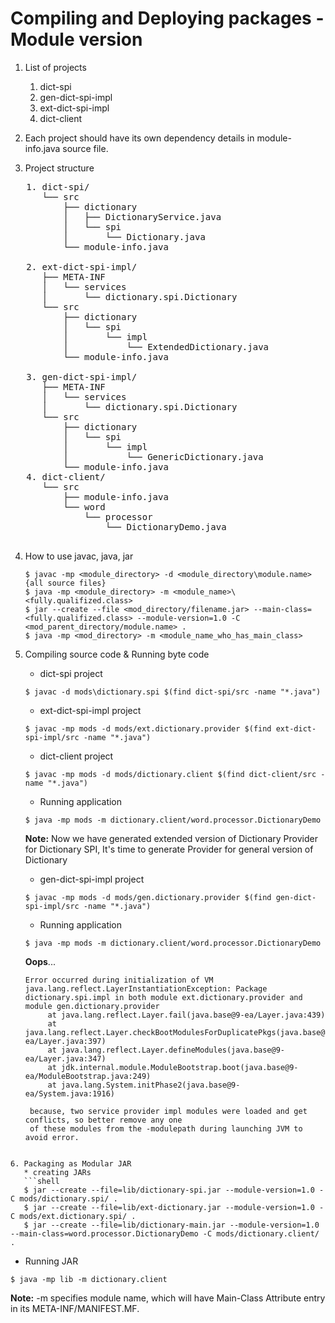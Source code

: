 # Compiling and Deploying packages - Module version

1. List of projects
   1. dict-spi
   2. gen-dict-spi-impl
   3. ext-dict-spi-impl
   4. dict-client

2. Each project should have its own dependency details
in module-info.java source file.

3. Project structure
<pre>
   1. dict-spi/
	  └── src
   	      ├── dictionary
   	      │   ├── DictionaryService.java
    	  │   └── spi
      	  │       └── Dictionary.java
      	  └── module-info.java

   2. ext-dict-spi-impl/
      ├── META-INF
      │   └── services
      │       └── dictionary.spi.Dictionary
      └── src
          ├── dictionary
	      │   └── spi
	      │       └── impl
	      │           └── ExtendedDictionary.java
	      └── module-info.java
		  
   3. gen-dict-spi-impl/
      ├── META-INF
      │   └── services
      │       └── dictionary.spi.Dictionary
      └── src
          ├── dictionary
	      │   └── spi
		  │       └── impl
		  │           └── GenericDictionary.java
		  └── module-info.java
   4. dict-client/
      └── src
          ├── module-info.java
	      └── word
	          └── processor
	              └── DictionaryDemo.java

</pre>

4. How to use javac, java, jar
   ```shell
   $ javac -mp <module_directory> -d <module_directory\module.name> {all source files}
   $ java -mp <module_directory> -m <module_name>\<fully.qualifized.class>
   $ jar --create --file <mod_directory/filename.jar> --main-class=<fully.qualifized.class> --module-version=1.0 -C <mod_parent_directory/module.name> .
   $ java -mp <mod_directory> -m <module_name_who_has_main_class>
   ```

5. Compiling source code & Running byte code
   * dict-spi project
   ```shell
   $ javac -d mods\dictionary.spi $(find dict-spi/src -name "*.java")
   ```

   * ext-dict-spi-impl project
   ```shell
   $ javac -mp mods -d mods/ext.dictionary.provider $(find ext-dict-spi-impl/src -name "*.java")
   ```

   * dict-client project
   ```shell
   $ javac -mp mods -d mods/dictionary.client $(find dict-client/src -name "*.java")
   ```

   * Running application
   ```shell
   $ java -mp mods -m dictionary.client/word.processor.DictionaryDemo
   ```

   __Note:__ Now we have generated extended version of Dictionary Provider for Dictionary SPI, It's
   time to generate Provider for general version of Dictionary
   
   * gen-dict-spi-impl project
   ```shell
   $ javac -mp mods -d mods/gen.dictionary.provider $(find gen-dict-spi-impl/src -name "*.java")
   ```
   * Running application
   ```shell
   $ java -mp mods -m dictionary.client/word.processor.DictionaryDemo
   ```
   **Oops**...
   ```
   Error occurred during initialization of VM
   java.lang.reflect.LayerInstantiationException: Package dictionary.spi.impl in both module ext.dictionary.provider and module gen.dictionary.provider
    	at java.lang.reflect.Layer.fail(java.base@9-ea/Layer.java:439)
    	at java.lang.reflect.Layer.checkBootModulesForDuplicatePkgs(java.base@9-ea/Layer.java:397)
    	at java.lang.reflect.Layer.defineModules(java.base@9-ea/Layer.java:347)
    	at jdk.internal.module.ModuleBootstrap.boot(java.base@9-ea/ModuleBootstrap.java:249)
    	at java.lang.System.initPhase2(java.base@9-ea/System.java:1916)
	
	because, two service provider impl modules were loaded and get conflicts, so better remove any one
	of these modules from the -modulepath during launching JVM to avoid error.
```

6. Packaging as Modular JAR
   * creating JARs
   ```shell
   $ jar --create --file=lib/dictionary-spi.jar --module-version=1.0 -C mods/dictionary.spi/ .
   $ jar --create --file=lib/ext-dictionary.jar --module-version=1.0 -C mods/ext.dictionary.spi/ .
   $ jar --create --file=lib/dictionary-main.jar --module-version=1.0 --main-class=word.processor.DictionaryDemo -C mods/dictionary.client/ .
   ```
   * Running JAR
   ```shell
   $ java -mp lib -m dictionary.client
   ```
   __Note:__ -m specifies module name, which will have Main-Class Attribute entry in its META-INF/MANIFEST.MF.
   
   
   
   
   
   
   
   
   
   
   
